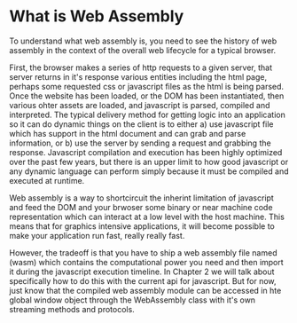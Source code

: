 # What is Web Assembly

To understand what web assembly is, you need to see the history of web assembly in the context of the overall web lifecycle for a typical browser.

First, the browser makes a series of http requests to a given server, that server returns in it's response various entities including the html page, perhaps some requested css or javascript files as the html is being parsed. Once the website has been loaded, or the DOM has been instantiated, then various ohter assets are loaded, and javascript is parsed, compiled and interpreted. The typical delivery method for getting logic into an application so it can do dynamic things on the client is to either a\) use javascript file which has support in the html document and can grab and parse information, or b\) use the server by sending a request and grabbing the response. Javascript compilation and execution has been highly optimized over the past few years, but there is an upper limit to how good javascript or any dynamic language can perform simply because it must be compiled and executed at runtime.

Web assembly is a way to shortcircuit the inherint limitation of javascript and feed the DOM and your brwoser some binary or near machine code representation which can interact at a low level with the host machine. This means that for graphics intensive applications, it will become possible to make your application run fast, really really fast.

However, the tradeoff is that you have to ship a web assembly file named \(wasm\) which contains the computational power you need and then import it during the javascript execution timeline. In Chapter 2 we will talk about specifically how to do this with the current api for javascript. But for now, just know that the compiled web assembly module can be accessed in hte global window object through the WebAssembly class with it's own streaming methods and protocols.



